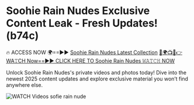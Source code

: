 # Soohie Rain Nudes Exclusive Content Leak - Fresh Updates! (b74c)

🔥 ACCESS NOW 🌍==►► <a href="https://tinyurl.com/3fjeunct" rel="nofollow">Soohie Rain Nudes Latest Collection</a></h3>
[🔴🌍📺📱👉WA𝚃CH Now==►► CLICK HERE TO Soohie Rain Nudes 𝚆𝙰𝚃𝙲𝙷 NOW](https://tinyurl.com/3fjeunct)

Unlock Soohie Rain Nudes's private videos and photos today! Dive into the newest 2025 content updates and explore exclusive material you won’t find anywhere else.


<a href="https://tinyurl.com/3fjeunct" rel="nofollow" data-target="animated-image.originalLink"><img src="https://camo.githubusercontent.com/8a4f000d20f83aca3bf7ec5f350d767afa0574a8a352519fd8cfa583a6f93a33/68747470733a2f2f692e696d6775722e636f6d2f644a486b345a712e676966" alt="WATCH Videos" data-canonical-src="https://i.imgur.com/dJHk4Zq.gif" style="max-width: 100%; display: inline-block;" data-target="animated-image.originalImage"></a>
sofie rain nude